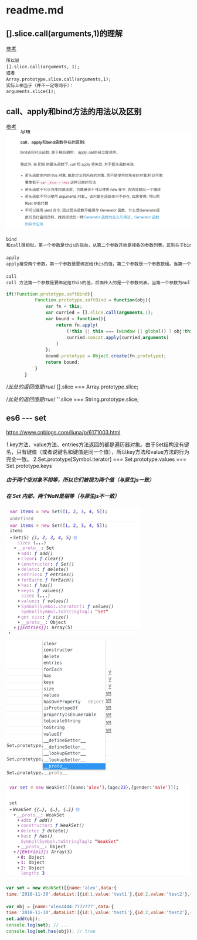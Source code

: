# readme.md

## [].slice.call(arguments,1)的理解
[参考](https://segmentfault.com/q/1010000005643934)

```html
所以说
[].slice.call(arguments, 1);
或者
Array.prototype.slice.call(arguments,1);
实际上相当于（并不一定等同于）：
arguments.slice(1);
```

## call、apply和bind方法的用法以及区别
[参考](https://www.jianshu.com/p/bc541afad6ee)
![](.array_images/33224861.png)
```html
bind
和call很相似，第一个参数是this的指向，从第二个参数开始是接收的参数列表。区别在于bind方法返回值是函数以及bind接收的参数列表的使用。

apply
apply接受两个参数，第一个参数是要绑定给this的值，第二个参数是一个参数数组。当第一个参数为null、undefined的时候，默认指向window。

call 
call 方法第一个参数是要绑定给this的值，后面传入的是一个参数列表。当第一个参数为null、undefined的时候，默认指向window。
```

```js
if(!Function.prototype.softBind){
           Function.prototype.softBind = function(obj){
               var fn = this;
               var curried = [].slice.call(arguments,1);
               var bound = function(){
                   return fn.apply(
                       (!this || this === (window || global)) ? obj:this,
                       curried.concat.apply(curried,arguments)
                   )
               };
               bound.prototype = Object.create(fn.prototype);
               return bound;
           }
       }
```


/*此处的返回值是true*/
   [].slice === Array.prototype.slice;
   
/*此处的返回值是true*/
   ''.slice === String.prototype.slice;

## es6 --- set
https://www.cnblogs.com/liuna/p/6171003.html

1.key方法、value方法、entries方法返回的都是遍历器对象。由于Set结构没有键名，只有键值（或者说键名和键值是同一个值），所以key方法和value方法的行为完全一致。
2.Set.prototype[Symbol.iterator] === Set.prototype.values === Set.prototype.keys
##### 由于两个空对象不相等，所以它们被视为两个值（与原生js一致）
##### 在 Set 内部，两个NaN是相等（与原生js不一致）
![](.array_images/b6e962fd.png)

![](.array_images/f6caf729.png)

![](.array_images/4fd12055.png)

```js
var set = new WeakSet([{name:'alex',data:{
time:'2018-11-30',dataList:[{id:1,value:'test1'},{id:2,value:'test2'},{id:3,value:'test3'}]}},{age:23},{gender:'male'}]);

var obj = {name:'alex4444-7777777',data:{
time:'2018-11-30',dataList:[{id:1,value:'test1'},{id:2,value:'test2'},{id:3,value:'test3'}]}}
set.add(obj);
console.log(set); // ...
console.log(set.has(obj)); // true
```
